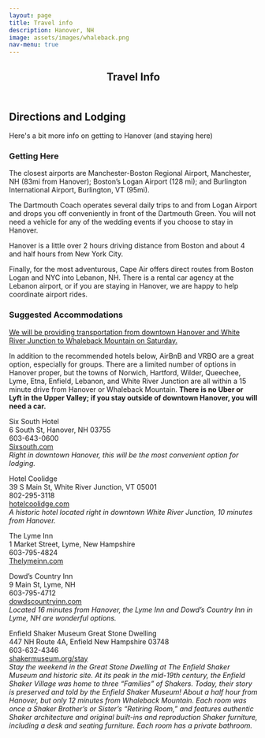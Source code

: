 ```yaml
---
layout: page
title: Travel info
description: Hanover, NH
image: assets/images/whaleback.png
nav-menu: true
---
```


<!-- Main -->
<div id="main" class="alt">

<!-- One -->
<section id="one">
	<div class="inner">
		<header class="major">
			<h1>Travel Info</h1>
		</header>

<!-- Content -->
<h2 id="content">Directions and Lodging</h2>

<p>Here's a bit more info on getting to Hanover (and staying here) </p>

<div class="row">
	<div class="6u 12u$(small)">
		<h3>Getting Here</h3>
		<p>The closest airports are Manchester-Boston Regional Airport, Manchester, NH (83mi from Hanover); Boston’s Logan Airport (128 mi); and Burlington International Airport, Burlington, VT (95mi).</p>
		<p>The Dartmouth Coach operates several daily trips to and from Logan Airport and drops you off conveniently in front of the Dartmouth Green. You will not need a vehicle for any of the wedding events if you choose to stay in Hanover.</p>
		<p>Hanover is a little over 2 hours driving distance from Boston and about 4 and half hours from New York City.</p>
		<p>Finally, for the most adventurous, Cape Air offers direct routes from Boston Logan and NYC into Lebanon, NH. There is a rental car agency at the Lebanon airport, or if you are staying in Hanover, we are happy to help coordinate airport rides.</p>
	</div>
	<div class="6u$ 12u$(small)">
		<h3>Suggested Accommodations</h3>
		<p><u>We will be providing transportation from downtown Hanover and White River Junction to Whaleback Mountain on Saturday.</u></p>
		<p>In addition to the recommended hotels below, AirBnB and VRBO are a great option, especially for groups. There are a limited number of options in Hanover proper, but the towns of Norwich, Hartford, Wilder, Queechee, Lyme, Etna, Enfield, Lebanon, and White River Junction are all within a 15 minute drive from Hanover or Whaleback Mountain. <b>There is no Uber or Lyft in the Upper Valley; if you stay outside of downtown Hanover, you will need a car.</b> </p>
		<p>Six South Hotel<br>
			6 South St, Hanover, NH 03755<br>
			603-643-0600<br>
			<a href="https://www.sixsouth.com/">Sixsouth.com</a><br>
			<i>Right in downtown Hanover, this will be the most convenient option for lodging.</i></p>
		<p>Hotel Coolidge <br>
		   	39 S Main St, White River Junction, VT 05001<br>
			802-295-3118 <br>
			<a href="https://www.hotelcoolidge.com/">hotelcoolidge.com</a><br>
			<i>A historic hotel located right in downtown White River Junction, 10 minutes from Hanover.</i></p>
		<p>The Lyme Inn<br>
			1 Market Street, Lyme, New Hampshire<br>
			603-795-4824<br>
			<a href="https://www.Thelymeinn.com">Thelymeinn.com</a></p>
		<p>Dowd’s Country Inn<br>
		   	9 Main St, Lyme, NH<br>
			603-795-4712<br>
			<a href="https://dowdscountryinn.com">dowdscountryinn.com</a><br>
			<i>Located 16 minutes from Hanover, the Lyme Inn and Dowd’s Country Inn in Lyme, NH are wonderful options.</i></p>
		<p>Enfield Shaker Museum Great Stone Dwelling<br>
		   	447 NH Route 4A, Enfield New Hampshire 03748<br>
			603-632-4346<br>
			<a href="https://shakermuseum.org/stay">shakermuseum.org/stay</a><br>
			<i>Stay the weekend in the Great Stone Dwelling at The Enfield Shaker Museum and historic site. At its peak in the mid-19th century, the Enfield Shaker Village was home to three “Families” of Shakers. Today, their story is preserved and told by the Enfield Shaker Museum! About a half hour from Hanover, but only 12 minutes from Whaleback Mountain. Each room was once a Shaker Brother’s or Sister’s “Retiring Room,” and features authentic Shaker architecture and original built-ins and reproduction Shaker furniture, including a desk and seating furniture. Each room has a private bathroom.</i></p>
	</div> </div> </div>

</section>

</div>
